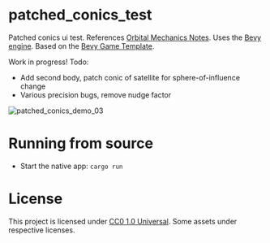 # patched_conics_test

Patched conics ui test. References [Orbital Mechanics Notes](https://orbital-mechanics.space/intro.html). Uses the [Bevy engine](https://bevyengine.org/). Based on the [Bevy Game Template](https://github.com/NiklasEi/bevy_game_template).

Work in progress! Todo:
- Add second body, patch conic of satellite for sphere-of-influence change
- Various precision bugs, remove nudge factor

![patched_conics_demo_03](https://github.com/masonblier/patched_conics_test/assets/677787/1b7bfd90-a8ee-4d4c-b88d-b2aaf4b76885)

# Running from source

* Start the native app: `cargo run`

# License

This project is licensed under [CC0 1.0 Universal](LICENSE). Some assets under respective licenses.
